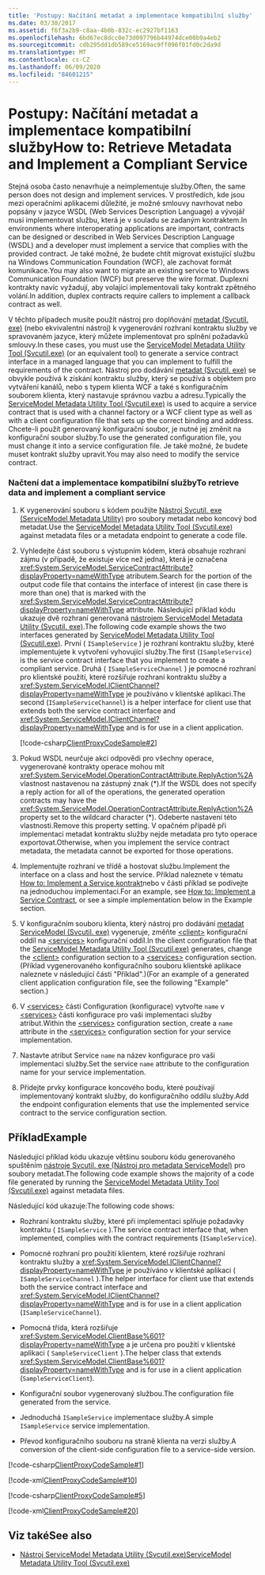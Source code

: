 ```yaml
---
title: 'Postupy: Načítání metadat a implementace kompatibilní služby'
ms.date: 03/30/2017
ms.assetid: f6f3a2b9-c8aa-4b0b-832c-ec2927bf1163
ms.openlocfilehash: 6bd67ec8dcc0e73d097796b44974dce00b9a4eb2
ms.sourcegitcommit: cdb295dd1db589ce5169ac9ff096f01fd0c2da9d
ms.translationtype: MT
ms.contentlocale: cs-CZ
ms.lasthandoff: 06/09/2020
ms.locfileid: "84601215"
---
```

# <a name="how-to-retrieve-metadata-and-implement-a-compliant-service"></a><span data-ttu-id="1f472-102">Postupy: Načítání metadat a implementace kompatibilní služby</span><span class="sxs-lookup"><span data-stu-id="1f472-102">How to: Retrieve Metadata and Implement a Compliant Service</span></span>
<span data-ttu-id="1f472-103">Stejná osoba často nenavrhuje a neimplementuje služby.</span><span class="sxs-lookup"><span data-stu-id="1f472-103">Often, the same person does not design and implement services.</span></span> <span data-ttu-id="1f472-104">V prostředích, kde jsou mezi operačními aplikacemi důležité, je možné smlouvy navrhovat nebo popsány v jazyce WSDL (Web Services Description Language) a vývojář musí implementovat službu, která je v souladu se zadaným kontraktem.</span><span class="sxs-lookup"><span data-stu-id="1f472-104">In environments where interoperating applications are important, contracts can be designed or described in Web Services Description Language (WSDL) and a developer must implement a service that complies with the provided contract.</span></span> <span data-ttu-id="1f472-105">Je také možné, že budete chtít migrovat existující službu na Windows Communication Foundation (WCF), ale zachovat formát komunikace.</span><span class="sxs-lookup"><span data-stu-id="1f472-105">You may also want to migrate an existing service to Windows Communication Foundation (WCF) but preserve the wire format.</span></span> <span data-ttu-id="1f472-106">Duplexní kontrakty navíc vyžadují, aby volající implementovali taky kontrakt zpětného volání.</span><span class="sxs-lookup"><span data-stu-id="1f472-106">In addition, duplex contracts require callers to implement a callback contract as well.</span></span>  
  
 <span data-ttu-id="1f472-107">V těchto případech musíte použít nástroj pro doplňování [metadat (Svcutil. exe)](../servicemodel-metadata-utility-tool-svcutil-exe.md) (nebo ekvivalentní nástroj) k vygenerování rozhraní kontraktu služby ve spravovaném jazyce, který můžete implementovat pro splnění požadavků smlouvy.</span><span class="sxs-lookup"><span data-stu-id="1f472-107">In these cases, you must use the [ServiceModel Metadata Utility Tool (Svcutil.exe)](../servicemodel-metadata-utility-tool-svcutil-exe.md) (or an equivalent tool) to generate a service contract interface in a managed language that you can implement to fulfill the requirements of the contract.</span></span> <span data-ttu-id="1f472-108">Nástroj pro dodávání [metadat (Svcutil. exe)](../servicemodel-metadata-utility-tool-svcutil-exe.md) se obvykle používá k získání kontraktu služby, který se používá s objektem pro vytváření kanálů, nebo s typem klienta WCF a také s konfiguračním souborem klienta, který nastavuje správnou vazbu a adresu.</span><span class="sxs-lookup"><span data-stu-id="1f472-108">Typically the [ServiceModel Metadata Utility Tool (Svcutil.exe)](../servicemodel-metadata-utility-tool-svcutil-exe.md) is used to acquire a service contract that is used with a channel factory or a WCF client type as well as with a client configuration file that sets up the correct binding and address.</span></span> <span data-ttu-id="1f472-109">Chcete-li použít generovaný konfigurační soubor, je nutné jej změnit na konfigurační soubor služby.</span><span class="sxs-lookup"><span data-stu-id="1f472-109">To use the generated configuration file, you must change it into a service configuration file.</span></span> <span data-ttu-id="1f472-110">Je také možné, že budete muset kontrakt služby upravit.</span><span class="sxs-lookup"><span data-stu-id="1f472-110">You may also need to modify the service contract.</span></span>  
  
### <a name="to-retrieve-data-and-implement-a-compliant-service"></a><span data-ttu-id="1f472-111">Načtení dat a implementace kompatibilní služby</span><span class="sxs-lookup"><span data-stu-id="1f472-111">To retrieve data and implement a compliant service</span></span>  
  
1. <span data-ttu-id="1f472-112">K vygenerování souboru s kódem použijte [Nástroj Svcutil. exe (ServiceModel Metadata Utility)](../servicemodel-metadata-utility-tool-svcutil-exe.md) pro soubory metadat nebo koncový bod metadat.</span><span class="sxs-lookup"><span data-stu-id="1f472-112">Use the [ServiceModel Metadata Utility Tool (Svcutil.exe)](../servicemodel-metadata-utility-tool-svcutil-exe.md) against metadata files or a metadata endpoint to generate a code file.</span></span>  
  
2. <span data-ttu-id="1f472-113">Vyhledejte část souboru s výstupním kódem, která obsahuje rozhraní zájmu (v případě, že existuje více než jedna), která je označena <xref:System.ServiceModel.ServiceContractAttribute?displayProperty=nameWithType> atributem.</span><span class="sxs-lookup"><span data-stu-id="1f472-113">Search for the portion of the output code file that contains the interface of interest (in case there is more than one) that is marked with the <xref:System.ServiceModel.ServiceContractAttribute?displayProperty=nameWithType> attribute.</span></span> <span data-ttu-id="1f472-114">Následující příklad kódu ukazuje dvě rozhraní generovaná [nástrojem ServiceModel Metadata Utility (Svcutil. exe)](../servicemodel-metadata-utility-tool-svcutil-exe.md).</span><span class="sxs-lookup"><span data-stu-id="1f472-114">The following code example shows the two interfaces generated by [ServiceModel Metadata Utility Tool (Svcutil.exe)](../servicemodel-metadata-utility-tool-svcutil-exe.md).</span></span> <span data-ttu-id="1f472-115">První ( `ISampleService` ) je rozhraní kontraktu služby, které implementujete k vytvoření vyhovující služby.</span><span class="sxs-lookup"><span data-stu-id="1f472-115">The first (`ISampleService`) is the service contract interface that you implement to create a compliant service.</span></span> <span data-ttu-id="1f472-116">Druhá ( `ISampleServiceChannel` ) je pomocné rozhraní pro klientské použití, které rozšiřuje rozhraní kontraktu služby a <xref:System.ServiceModel.IClientChannel?displayProperty=nameWithType> je používáno v klientské aplikaci.</span><span class="sxs-lookup"><span data-stu-id="1f472-116">The second (`ISampleServiceChannel`) is a helper interface for client use that extends both the service contract interface and <xref:System.ServiceModel.IClientChannel?displayProperty=nameWithType> and is for use in a client application.</span></span>  
  
     [!code-csharp[ClientProxyCodeSample#2](../../../../samples/snippets/csharp/VS_Snippets_CFX/clientproxycodesample/cs/proxycode.cs#2)]  
  
3. <span data-ttu-id="1f472-117">Pokud WSDL neurčuje akci odpovědi pro všechny operace, vygenerované kontrakty operace mohou mít <xref:System.ServiceModel.OperationContractAttribute.ReplyAction%2A> vlastnost nastavenou na zástupný znak (\*).</span><span class="sxs-lookup"><span data-stu-id="1f472-117">If the WSDL does not specify a reply action for all of the operations, the generated operation contracts may have the <xref:System.ServiceModel.OperationContractAttribute.ReplyAction%2A> property set to the wildcard character (\*).</span></span> <span data-ttu-id="1f472-118">Odeberte nastavení této vlastnosti.</span><span class="sxs-lookup"><span data-stu-id="1f472-118">Remove this property setting.</span></span> <span data-ttu-id="1f472-119">V opačném případě při implementaci metadat kontraktu služby nejde metadata pro tyto operace exportovat.</span><span class="sxs-lookup"><span data-stu-id="1f472-119">Otherwise, when you implement the service contract metadata, the metadata cannot be exported for those operations.</span></span>  
  
4. <span data-ttu-id="1f472-120">Implementujte rozhraní ve třídě a hostovat službu.</span><span class="sxs-lookup"><span data-stu-id="1f472-120">Implement the interface on a class and host the service.</span></span> <span data-ttu-id="1f472-121">Příklad naleznete v tématu [How to: Implement a Service kontrakt](../how-to-implement-a-wcf-contract.md)nebo v části příklad se podívejte na jednoduchou implementaci.</span><span class="sxs-lookup"><span data-stu-id="1f472-121">For an example, see [How to: Implement a Service Contract](../how-to-implement-a-wcf-contract.md), or see a simple implementation below in the Example section.</span></span>  
  
5. <span data-ttu-id="1f472-122">V konfiguračním souboru klienta, který nástroj pro dodávání [metadat ServiceModel (Svcutil. exe)](../servicemodel-metadata-utility-tool-svcutil-exe.md) vygeneruje, změňte [\<client>](../../configure-apps/file-schema/wcf/client.md) konfigurační oddíl na [\<services>](../../configure-apps/file-schema/wcf/services.md) konfigurační oddíl.</span><span class="sxs-lookup"><span data-stu-id="1f472-122">In the client configuration file that the [ServiceModel Metadata Utility Tool (Svcutil.exe)](../servicemodel-metadata-utility-tool-svcutil-exe.md) generates, change the [\<client>](../../configure-apps/file-schema/wcf/client.md) configuration section to a [\<services>](../../configure-apps/file-schema/wcf/services.md) configuration section.</span></span> <span data-ttu-id="1f472-123">(Příklad vygenerovaného konfiguračního souboru klientské aplikace naleznete v následující části "Příklad".)</span><span class="sxs-lookup"><span data-stu-id="1f472-123">(For an example of a generated client application configuration file, see the following "Example" section.)</span></span>  
  
6. <span data-ttu-id="1f472-124">V [\<services>](../../configure-apps/file-schema/wcf/services.md) části Configuration (konfigurace) vytvořte `name` v [\<services>](../../configure-apps/file-schema/wcf/services.md) části konfigurace pro vaši implementaci služby atribut.</span><span class="sxs-lookup"><span data-stu-id="1f472-124">Within the [\<services>](../../configure-apps/file-schema/wcf/services.md) configuration section, create a `name` attribute in the [\<services>](../../configure-apps/file-schema/wcf/services.md) configuration section for your service implementation.</span></span>  
  
7. <span data-ttu-id="1f472-125">Nastavte atribut Service `name` na název konfigurace pro vaši implementaci služby.</span><span class="sxs-lookup"><span data-stu-id="1f472-125">Set the service `name` attribute to the configuration name for your service implementation.</span></span>  
  
8. <span data-ttu-id="1f472-126">Přidejte prvky konfigurace koncového bodu, které používají implementovaný kontrakt služby, do konfiguračního oddílu služby.</span><span class="sxs-lookup"><span data-stu-id="1f472-126">Add the endpoint configuration elements that use the implemented service contract to the service configuration section.</span></span>  
  
## <a name="example"></a><span data-ttu-id="1f472-127">Příklad</span><span class="sxs-lookup"><span data-stu-id="1f472-127">Example</span></span>  
 <span data-ttu-id="1f472-128">Následující příklad kódu ukazuje většinu souboru kódu generovaného spuštěním [nástroje Svcutil. exe (Nástroj pro metadata ServiceModel)](../servicemodel-metadata-utility-tool-svcutil-exe.md) pro soubory metadat.</span><span class="sxs-lookup"><span data-stu-id="1f472-128">The following code example shows the majority of a code file generated by running the [ServiceModel Metadata Utility Tool (Svcutil.exe)](../servicemodel-metadata-utility-tool-svcutil-exe.md) against metadata files.</span></span>  
  
 <span data-ttu-id="1f472-129">Následující kód ukazuje:</span><span class="sxs-lookup"><span data-stu-id="1f472-129">The following code shows:</span></span>  
  
- <span data-ttu-id="1f472-130">Rozhraní kontraktu služby, které při implementaci splňuje požadavky kontraktu ( `ISampleService` ).</span><span class="sxs-lookup"><span data-stu-id="1f472-130">The service contract interface that, when implemented, complies with the contract requirements (`ISampleService`).</span></span>  
  
- <span data-ttu-id="1f472-131">Pomocné rozhraní pro použití klientem, které rozšiřuje rozhraní kontraktu služby a <xref:System.ServiceModel.IClientChannel?displayProperty=nameWithType> je používáno v klientské aplikaci ( `ISampleServiceChannel` ).</span><span class="sxs-lookup"><span data-stu-id="1f472-131">The helper interface for client use that extends both the service contract interface and <xref:System.ServiceModel.IClientChannel?displayProperty=nameWithType> and is for use in a client application (`ISampleServiceChannel`).</span></span>  
  
- <span data-ttu-id="1f472-132">Pomocná třída, která rozšiřuje <xref:System.ServiceModel.ClientBase%601?displayProperty=nameWithType> a je určena pro použití v klientské aplikaci ( `SampleServiceClient` ).</span><span class="sxs-lookup"><span data-stu-id="1f472-132">The helper class that extends <xref:System.ServiceModel.ClientBase%601?displayProperty=nameWithType> and is for use in a client application (`SampleServiceClient`).</span></span>  
  
- <span data-ttu-id="1f472-133">Konfigurační soubor vygenerovaný službou.</span><span class="sxs-lookup"><span data-stu-id="1f472-133">The configuration file generated from the service.</span></span>  
  
- <span data-ttu-id="1f472-134">Jednoduchá `ISampleService` implementace služby.</span><span class="sxs-lookup"><span data-stu-id="1f472-134">A simple `ISampleService` service implementation.</span></span>  
  
- <span data-ttu-id="1f472-135">Převod konfiguračního souboru na straně klienta na verzi služby.</span><span class="sxs-lookup"><span data-stu-id="1f472-135">A conversion of the client-side configuration file to a service-side version.</span></span>  
  
[!code-csharp[ClientProxyCodeSample#1](../../../../samples/snippets/csharp/VS_Snippets_CFX/clientproxycodesample/cs/proxycode.cs#1)]

[!code-xml[ClientProxyCodeSample#10](../../../../samples/snippets/csharp/VS_Snippets_CFX/clientproxycodesample/cs/client.exe.config#10)]

[!code-csharp[ClientProxyCodeSample#5](../../../../samples/snippets/csharp/VS_Snippets_CFX/clientproxycodesample/cs/hostapplication.cs#5)]

[!code-xml[ClientProxyCodeSample#20](../../../../samples/snippets/csharp/VS_Snippets_CFX/clientproxycodesample/cs/hostapplication.exe.config#20)]
  
## <a name="see-also"></a><span data-ttu-id="1f472-136">Viz také</span><span class="sxs-lookup"><span data-stu-id="1f472-136">See also</span></span>

- [<span data-ttu-id="1f472-137">Nástroj ServiceModel Metadata Utility (Svcutil.exe)</span><span class="sxs-lookup"><span data-stu-id="1f472-137">ServiceModel Metadata Utility Tool (Svcutil.exe)</span></span>](../servicemodel-metadata-utility-tool-svcutil-exe.md)
